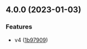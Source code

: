 

## 4.0.0 (2023-01-03)


### Features

* v4 ([1b97909](https://github.com/brc-dd/animated-tailwindcss/commit/1b979095c47455b48315fb368734b150c56ee057))